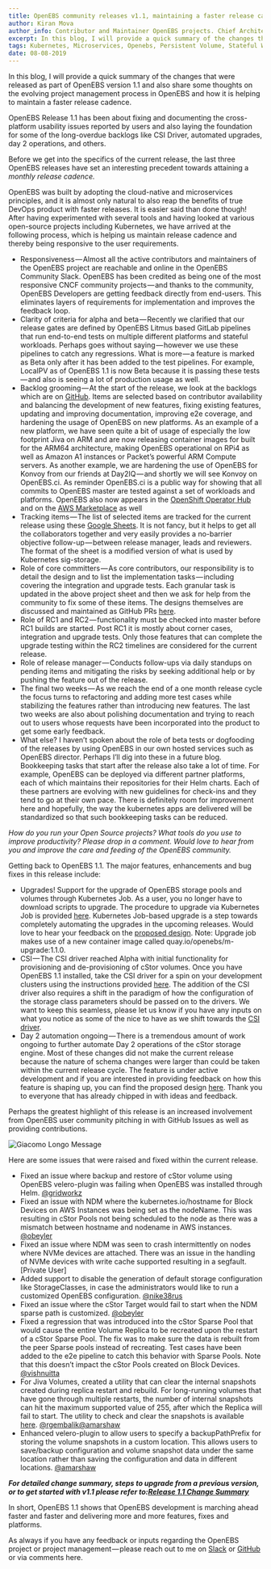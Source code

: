 ```yaml
---
title: OpenEBS community releases v1.1, maintaining a faster release cadence.
author: Kiran Mova
author_info: Contributor and Maintainer OpenEBS projects. Chief Architect MayaData. Kiran leads overall architecture & is responsible for architecting, solution design & customer adoption of OpenEBS.
excerpt: In this blog, I will provide a quick summary of the changes that were released as part of OpenEBS version 1.1 and also share some thoughts on the evolving project management process in OpenEBS and how it is helping to maintain a faster release cadence.
tags: Kubernetes, Microservices, Openebs, Persistent Volume, Stateful Workloads
date: 08-08-2019
---
```


In this blog, I will provide a quick summary of the changes that were released as part of OpenEBS version 1.1 and also share some thoughts on the evolving project management process in OpenEBS and how it is helping to maintain a faster release cadence.

OpenEBS Release 1.1 has been about fixing and documenting the cross-platform usability issues reported by users and also laying the foundation for some of the long-overdue backlogs like CSI Driver, automated upgrades, day 2 operations, and others.

Before we get into the specifics of the current release, the last three OpenEBS releases have set an interesting precedent towards attaining a *monthly release cadence.*

OpenEBS was built by adopting the cloud-native and microservices principles, and it is almost only natural to also reap the benefits of true DevOps product with faster releases. It is easier said than done though! After having experimented with several tools and having looked at various open-source projects including Kubernetes, we have arrived at the following process, which is helping us maintain release cadence and thereby being responsive to the user requirements.

- Responsiveness — Almost all the active contributors and maintainers of the OpenEBS project are reachable and online in the OpenEBS Community Slack. OpenEBS has been credited as being one of the most responsive CNCF community projects — and thanks to the community, OpenEBS Developers are getting feedback directly from end-users. This eliminates layers of requirements for implementation and improves the feedback loop.
- Clarity of criteria for alpha and beta — Recently we clarified that our release gates are defined by OpenEBS Litmus based GitLab pipelines that run end-to-end tests on multiple different platforms and stateful workloads. Perhaps goes without saying — however we use these pipelines to catch any regressions. What is more — a feature is marked as Beta only after it has been added to the test pipelines. For example, LocalPV as of OpenEBS 1.1 is now Beta because it is passing these tests — and also is seeing a lot of production usage as well.
- Backlog grooming — At the start of the release, we look at the backlogs which are on [GitHub](https://github.com/openebs/openebs/issues). Items are selected based on contributor availability and balancing the development of new features, fixing existing features, updating and improving documentation, improving e2e coverage, and hardening the usage of OpenEBS on new platforms. As an example of a new platform, we have seen quite a bit of usage of especially the low footprint Jiva on ARM and are now releasing container images for built for the ARM64 architecture, making OpenEBS operational on RPi4 as well as Amazon A1 instances or Packet’s powerful ARM Compute servers. As another example, we are hardening the use of OpenEBS for Konvoy from our friends at Day2IQ — and shortly we will see Konvoy on OpenEBS.ci. As reminder OpenEBS.ci is a public way for showing that all commits to OpenEBS master are tested against a set of workloads and platforms. OpenEBS also now appears in the [OpenShift Operator Hub](https://github.com/openebs/helm-operator/blob/master/olm/README.md) and on the [AWS Marketplace](https://aws.amazon.com/marketplace/pp/MayaData-OpenEBS-Cloud-Native-Storage/B07TFS9Q8D) as well
- Tracking items — The list of selected items are tracked for the current release using these [Google Sheets](https://docs.google.com/spreadsheets/d/1bbphUqbxShBhgr1VHaEQUzIGMaJJacPNKc1ckNXU1QE/). It is not fancy, but it helps to get all the collaborators together and very easily provides a no-barrier objective follow-up — between release manager, leads and reviewers. The format of the sheet is a modified version of what is used by Kubernetes sig-storage.
- Role of core committers — As core contributors, our responsibility is to detail the design and to list the implementation tasks — including covering the integration and upgrade tests. Each granular task is updated in the above project sheet and then we ask for help from the community to fix some of these items. The designs themselves are discussed and maintained as GitHub PRs [here](https://github.com/openebs/openebs/tree/master/contribute/design).
- Role of RC1 and RC2 — functionality must be checked into master before RC1 builds are started. Post RC1 it is mostly about corner cases, integration and upgrade tests. Only those features that can complete the upgrade testing within the RC2 timelines are considered for the current release.
- Role of release manager — Conducts follow-ups via daily standups on pending items and mitigating the risks by seeking additional help or by pushing the feature out of the release.
- The final two weeks — As we reach the end of a one month release cycle the focus turns to refactoring and adding more test cases while stabilizing the features rather than introducing new features. The last two weeks are also about polishing documentation and trying to reach out to users whose requests have been incorporated into the product to get some early feedback.
- What else? I haven’t spoken about the role of beta tests or dogfooding of the releases by using OpenEBS in our own hosted services such as OpenEBS director. Perhaps I’ll dig into these in a future blog. Bookkeeping tasks that start after the release also take a lot of time. For example, OpenEBS can be deployed via different partner platforms, each of which maintains their repositories for their Helm charts. Each of these partners are evolving with new guidelines for check-ins and they tend to go at their own pace. There is definitely room for improvement here and hopefully, the way the kubernetes apps are delivered will be standardized so that such bookkeeping tasks can be reduced.

*How do you run your Open Source projects? What tools do you use to improve productivity? Please drop in a comment. Would love to hear from you and improve the care and feeding of the OpenEBS community.*

Getting back to OpenEBS 1.1. The major features, enhancements and bug fixes in this release include:

- Upgrades! Support for the upgrade of OpenEBS storage pools and volumes through Kubernetes Job. As a user, you no longer have to download scripts to upgrade. The procedure to upgrade via Kubernetes Job is provided [here](https://github.com/openebs/openebs/tree/master/k8s/upgrades/1.0.0-1.1.0). Kubernetes Job-based upgrade is a step towards completely automating the upgrades in the upcoming releases. Would love to hear your feedback on the [proposed design](https://github.com/openebs/openebs/tree/master/contribute/design/1.x/upgrade). Note: Upgrade job makes use of a new container image called quay.io/openebs/m-upgrade:1.1.0.
- CSI — The CSI driver reached Alpha with initial functionality for provisioning and de-provisioning of cStor volumes. Once you have OpenEBS 1.1 installed, take the CSI driver for a spin on your development clusters using the instructions provided [here](https://github.com/openebs/csi). The addition of the CSI driver also requires a shift in the paradigm of how the configuration of the storage class parameters should be passed on to the drivers. We want to keep this seamless, please let us know if you have any inputs on what you notice as some of the nice to have as we shift towards the [CSI driver](https://github.com/openebs/openebs/tree/master/contribute/design/1.x/csi).
- Day 2 automation ongoing — There is a tremendous amount of work ongoing to further automate Day 2 operations of the cStor storage engine. Most of these changes did not make the current release because the nature of schema changes were larger than could be taken within the current release cycle. The feature is under active development and if you are interested in providing feedback on how this feature is shaping up, you can find the proposed design [here](https://github.com/openebs/openebs/pull/2595). Thank you to everyone that has already chipped in with ideas and feedback.

Perhaps the greatest highlight of this release is an increased involvement from OpenEBS user community pitching in with GitHub Issues as well as providing contributions.

![Giacomo Longo Message](https://cdn-images-1.medium.com/max/800/1*hZ7FK18EK2_PfjdCJB2OTQ.png)

Here are some issues that were raised and fixed within the current release.

- Fixed an issue where backup and restore of cStor volume using OpenEBS velero-plugin was failing when OpenEBS was installed through Helm. [@gridworkz](https://github.com/gridworkz)
- Fixed an issue with NDM where the kubernetes.io/hostname for Block Devices on AWS Instances was being set as the nodeName. This was resulting in cStor Pools not being scheduled to the node as there was a mismatch between hostname and nodename in AWS instances. [@obeyler](https://github.com/obeyler)
- Fixed an issue where NDM was seen to crash intermittently on nodes where NVMe devices are attached. There was an issue in the handling of NVMe devices with write cache supported resulting in a segfault. [Private User]
- Added support to disable the generation of default storage configuration like StorageClasses, in case the administrators would like to run a customized OpenEBS configuration. [@nike38rus](https://github.com/nike38rus)
- Fixed an issue where the cStor Target would fail to start when the NDM sparse path is customized. [@obeyler](https://github.com/obeyler)
- Fixed a regression that was introduced into the cStor Sparse Pool that would cause the entire Volume Replica to be recreated upon the restart of a cStor Sparse Pool. The fix was to make sure the data is rebuilt from the peer Sparse pools instead of recreating. Test cases have been added to the e2e pipeline to catch this behavior with Sparse Pools. Note that this doesn’t impact the cStor Pools created on Block Devices. [@vishnuitta](https://github.com/vishnuitta)
- For Jiva Volumes, created a utility that can clear the internal snapshots created during replica restart and rebuild. For long-running volumes that have gone through multiple restarts, the number of internal snapshots can hit the maximum supported value of 255, after which the Replica will fail to start. The utility to check and clear the snapshots is available [here](https://github.com/openebs/openebs/tree/master/k8s/jiva). [@rgembalik](https://github.com/rgembalik)[@amarshaw](https://github.com/amarshaw)
- Enhanced velero-plugin to allow users to specify a backupPathPrefix for storing the volume snapshots in a custom location. This allows users to save/backup configuration and volume snapshot data under the same location rather than saving the configuration and data in different locations. [@amarshaw](https://github.com/amarshaw)

***For detailed change summary, steps to upgrade from a previous version, or to get started with v1.1 please refer to:***[***Release 1.1 Change Summary***](https://github.com/openebs/openebs/releases/tag/1.1.0)

In short, OpenEBS 1.1 shows that OpenEBS development is marching ahead faster and faster and delivering more and more features, fixes and platforms.

As always if you have any feedback or inputs regarding the OpenEBS project or project management — please reach out to me on [Slack](https://slack.openebs.io) or [GitHub](https://github.com/openebs/openebs/) or via comments here.
